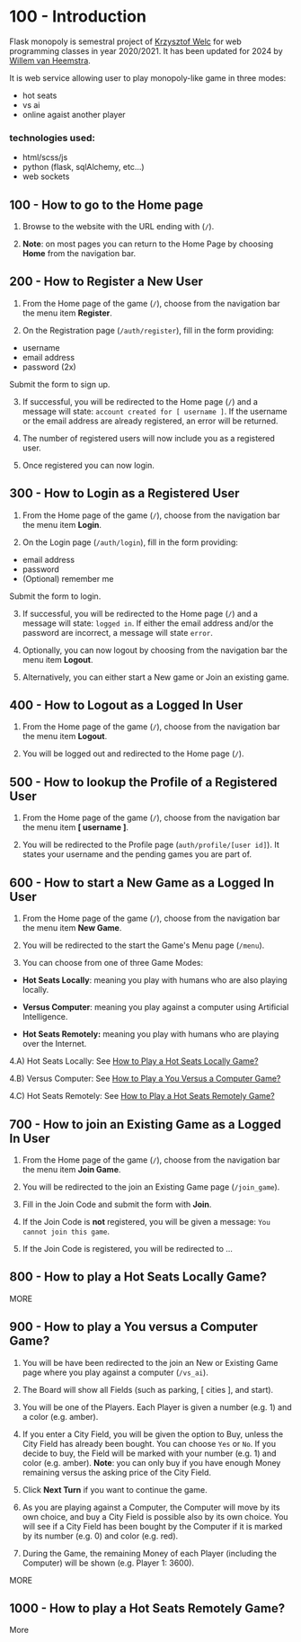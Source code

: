 # 100 - Introduction

Flask monopoly is semestral project of [Krzysztof Welc](https://github.com/KrzysztofWelc) for web programming classes in year 2020/2021. It has been updated for 2024 by [Willem van Heemstra](https://github.com/wvanheemstra).

It is web service allowing user to play monopoly-like game in three modes:
- hot seats
- vs ai
- online agaist another player

### technologies used:
- html/scss/js
- python (flask, sqlAlchemy, etc...)
- web sockets

## 100 - How to go to the Home page

1) Browse to the website with the URL ending with (```/```).

2) **Note**: on most pages you can return to the Home Page by choosing **Home** from the navigation bar.

## 200 - How to Register a New User

1) From the Home page of the game (```/```), choose from the navigation bar the menu item **Register**.

2) On the Registration page (```/auth/register```), fill in the form providing:

- username
- email address
- password (2x)

Submit the form to sign up.

3) If successful, you will be redirected to the Home page (```/```) and a message will state: ```account created for [ username ]```. If the username or the email address are already registered, an error will be returned.

4) The number of registered users will now include you as a registered user.

5) Once registered you can now login.

## 300 - How to Login as a Registered User

1) From the Home page of the game (```/```), choose from the navigation bar the menu item **Login**.

2) On the Login page (```/auth/login```), fill in the form providing:

- email address
- password
- (Optional) remember me

Submit the form to login.

3) If successful, you will be redirected to the Home page (```/```) and a message will state: ```logged in```. If either the email address and/or the password are incorrect, a message will state ```error```.

4) Optionally, you can now logout by choosing from the navigation bar the menu item **Logout**.

5) Alternatively, you can either start a New game or Join an existing game.

## 400 - How to Logout as a Logged In User

1) From the Home page of the game (```/```), choose from the navigation bar the menu item **Logout**.

2) You will be logged out and redirected to the Home page (```/```).

## 500 - How to lookup the Profile of a Registered User

1) From the Home page of the game (```/```), choose from the navigation bar the menu item **[ username ]**.

2) You will be redirected to the Profile page (```auth/profile/[user id]```). It states your username and the pending games you are part of.

## 600 - How to start a New Game as a Logged In User

1) From the Home page of the game (```/```), choose from the navigation bar the menu item **New Game**.

2) You will be redirected to the start the Game's Menu page (```/menu```).

3) You can choose from one of three Game Modes:

- **Hot Seats Locally**: meaning you play with humans who are also playing locally.

- **Versus Computer**: meaning you play against a computer using Artificial Intelligence.

- **Hot Seats Remotely:** meaning you play with humans who are playing over the Internet.

4.A) Hot Seats Locally: See [How to Play a Hot Seats Locally Game?](#800---how-to-play-a-hot-seats-locally-game)

4.B) Versus Computer: See [How to Play a You Versus a Computer Game?](#900---how-to-play-a-you-versus-a-computer-game)

4.C) Hot Seats Remotely: See [How to Play a Hot Seats Remotely Game?](#1000---how-to-play-a-hot-seats-remotely-game)

## 700 - How to join an Existing Game as a Logged In User

1) From the Home page of the game (```/```), choose from the navigation bar the menu item **Join Game**.

2) You will be redirected to the join an Existing Game page (```/join_game```). 

3) Fill in the Join Code and submit the form with **Join**.

4) If the Join Code is **not** registered, you will be given a message: ```You cannot join this game```.

5) If the Join Code is registered, you will be redirected to ...

## 800 - How to play a Hot Seats Locally Game?

MORE

## 900 - How to play a You versus a Computer Game?

1) You will be have been redirected to the join an New or Existing Game page where you play against a computer (```/vs_ai```).

2) The Board will show all Fields (such as parking, [ cities ], and start).

3) You will be one of the Players. Each Player is given a number (e.g. 1) and a color (e.g. amber).

4) If you enter a City Field, you will be given the option to Buy, unless the City Field has already been bought. You can choose ```Yes``` or ```No```. If you decide to buy, the Field will be marked with your number (e.g. 1) and color (e.g. amber). **Note**: you can only buy if you have enough Money remaining versus the asking price of the City Field.

5) Click **Next Turn** if you want to continue the game.

6) As you are playing against a Computer, the Computer will move by its own choice, and buy a City Field is possible also by its own choice. You will see if a City Field has been bought by the Computer if it is marked by its number (e.g. 0) and color (e.g. red).

7) During the Game, the remaining Money of each Player (including the Computer) will be shown (e.g. Player 1: 3600).

MORE

## 1000 - How to play a Hot Seats Remotely Game?

More